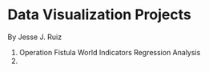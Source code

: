 
# Data Visualization Projects
By Jesse J. Ruiz

1. Operation Fistula World Indicators Regression Analysis
2. 

